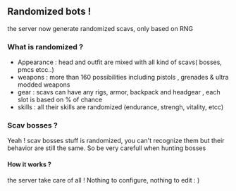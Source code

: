 
## Randomized bots !
the server now generate randomized scavs, only based on RNG


### What is randomized ?
 
- Appearance : head and outfit are mixed with all kind of scavs( bosses, pmcs etcc..)
- weapons : more than 160 possibilities including pistols , grenades & ultra modded weapons
- gear : scavs can have any rigs, armor, backpack and headgear , each slot is based on % of chance
- skills : all their skills are randomized (endurance, strengh, vitality, etcc)

### Scav bosses ?
Yeah ! scav bosses stuff is randomized, you can't recognize them but their behavior are still the same. So be very carefull when hunting bosses

#### How it works ?

the server take care of all !  Nothing to configure, nothing to edit : )